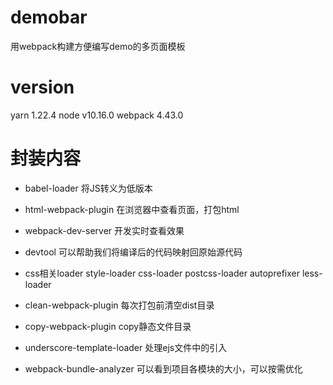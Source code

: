 # demobar

用webpack构建方便编写demo的多页面模板

# version

yarn 1.22.4
node v10.16.0
webpack 4.43.0

# 封装内容

- babel-loader 将JS转义为低版本
- html-webpack-plugin 在浏览器中查看页面，打包html
- webpack-dev-server 开发实时查看效果
- devtool 可以帮助我们将编译后的代码映射回原始源代码
- css相关loader style-loader css-loader postcss-loader autoprefixer less-loader
- clean-webpack-plugin 每次打包前清空dist目录
- copy-webpack-plugin copy静态文件目录
- underscore-template-loader 处理ejs文件中的引入



- webpack-bundle-analyzer 可以看到项目各模块的大小，可以按需优化